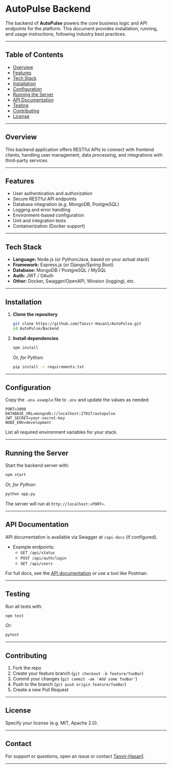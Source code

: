 # AutoPulse Backend

The backend of **AutoPulse** powers the core business logic and API endpoints for the platform. This document provides installation, running, and usage instructions, following industry best practices.

---

## Table of Contents

- [Overview](#overview)
- [Features](#features)
- [Tech Stack](#tech-stack)
- [Installation](#installation)
- [Configuration](#configuration)
- [Running the Server](#running-the-server)
- [API Documentation](#api-documentation)
- [Testing](#testing)
- [Contributing](#contributing)
- [License](#license)

---

## Overview

This backend application offers RESTful APIs to connect with frontend clients, handling user management, data processing, and integrations with third-party services.

---

## Features

- User authentication and authorization
- Secure RESTful API endpoints
- Database integration (e.g. MongoDB, PostgreSQL)
- Logging and error handling
- Environment-based configuration
- Unit and integration tests
- Containerization (Docker support)

---

## Tech Stack

- **Language:** Node.js (or Python/Java, based on your actual stack)
- **Framework:** Express.js (or Django/Spring Boot)
- **Database:** MongoDB / PostgreSQL / MySQL
- **Auth:** JWT / OAuth
- **Other:** Docker, Swagger/OpenAPI, Winston (logging), etc.

---

## Installation

1. **Clone the repository**
   ```bash
   git clone https://github.com/Tanvir-Hasan1/AutoPulse.git
   cd AutoPulse/Backend
   ```

2. **Install dependencies**
   ```bash
   npm install
   ```
   _Or, for Python:_
   ```bash
   pip install -r requirements.txt
   ```

---

## Configuration

Copy the `.env.example` file to `.env` and update the values as needed:

```env
PORT=3000
DATABASE_URL=mongodb://localhost:27017/autopulse
JWT_SECRET=your-secret-key
NODE_ENV=development
```

List all required environment variables for your stack.

---

## Running the Server

Start the backend server with:

```bash
npm start
```
_Or, for Python:_
```bash
python app.py
```

The server will run at `http://localhost:<PORT>`.

---

## API Documentation

API documentation is available via Swagger at `/api-docs` (if configured).

- Example endpoints:
  - `GET /api/status`
  - `POST /api/auth/login`
  - `GET /api/users`

For full docs, see the [API documentation](./docs/api.md) or use a tool like Postman.

---

## Testing

Run all tests with:

```bash
npm test
```
_Or:_
```bash
pytest
```

---

## Contributing

1. Fork the repo
2. Create your feature branch (`git checkout -b feature/fooBar`)
3. Commit your changes (`git commit -am 'Add some fooBar'`)
4. Push to the branch (`git push origin feature/fooBar`)
5. Create a new Pull Request

---

## License

Specify your license (e.g. MIT, Apache 2.0).

---

## Contact

For support or questions, open an issue or contact [Tanvir-Hasan1](https://github.com/Tanvir-Hasan1).

---

